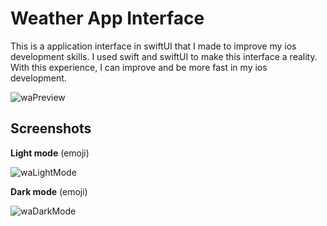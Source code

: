 # Weather App Interface

This is a application interface in swiftUI that I made to improve my ios development skills.
I used swift and swiftUI to make this interface a reality. 
With this experience, I can improve and be more fast in my ios development.

![waPreview](https://user-images.githubusercontent.com/79861715/142499830-4a73380c-d938-4825-a2bb-d17cf64c00fd.gif)

## Screenshots

**Light mode** (emoji)

![waLightMode](https://user-images.githubusercontent.com/79861715/142499864-d6d0825f-cb31-4443-9bb1-a0942aea5e0b.png)

**Dark mode** (emoji)

![waDarkMode](https://user-images.githubusercontent.com/79861715/142499882-be1884e8-b97f-4be1-8fea-e79f8a3985af.png)

